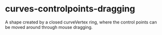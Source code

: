 # curves-controlpoints-dragging

A shape created by a closed curveVertex ring, where the control points can be moved around through mouse dragging.
